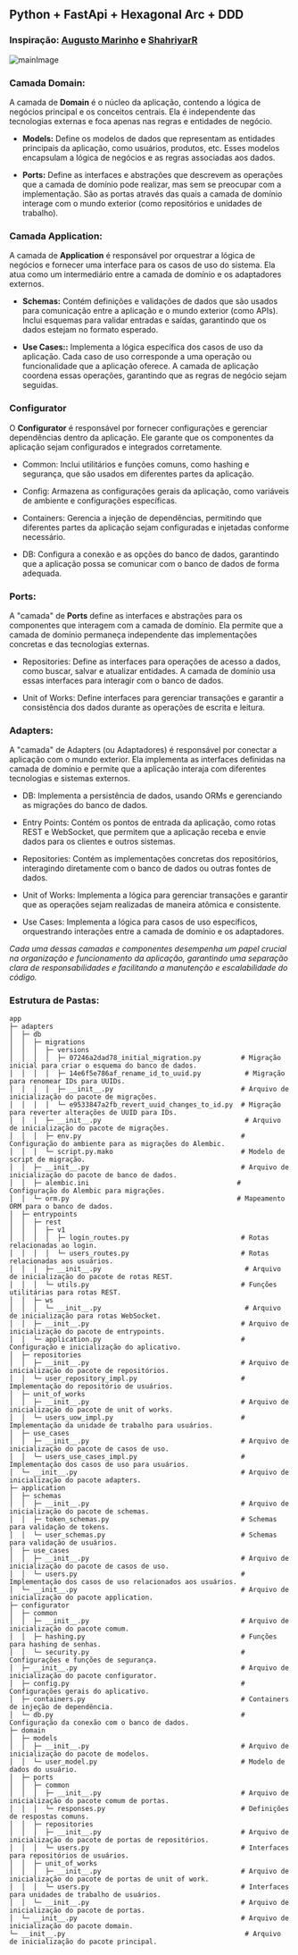 ## Python + FastApi + Hexagonal Arc + DDD

### Inspiração: [Augusto Marinho](https://medium.com/@augustomarinho/arquitetura-hexagonal-no-python-ae08b108ac12) e [ShahriyarR](https://github.com/ShahriyarR/hexagonal-fastapi-jobboard)

![mainImage](image.webp)


### Camada Domain:

A camada de **Domain** é o núcleo da aplicação, contendo a lógica de negócios principal e os conceitos centrais. Ela é independente das tecnologias externas e foca apenas nas regras e entidades de negócio.

- **Models:** Define os modelos de dados que representam as entidades principais da aplicação, como usuários, produtos, etc. Esses modelos encapsulam a lógica de negócios e as regras associadas aos dados.


- **Ports:**  Define as interfaces e abstrações que descrevem as operações que a camada de domínio pode realizar, mas sem se preocupar com a implementação. São as portas através das quais a camada de domínio interage com o mundo exterior (como repositórios e unidades de trabalho).


### Camada Application:
A camada de **Application** é responsável por orquestrar a lógica de negócios e fornecer uma interface para os casos de uso do sistema. Ela atua como um intermediário entre a camada de domínio e os adaptadores externos.

- **Schemas:** Contém definições e validações de dados que são usados para comunicação entre a aplicação e o mundo exterior (como APIs). Inclui esquemas para validar entradas e saídas, garantindo que os dados estejam no formato esperado.


- **Use Cases::**  Implementa a lógica específica dos casos de uso da aplicação. Cada caso de uso corresponde a uma operação ou funcionalidade que a aplicação oferece. A camada de aplicação coordena essas operações, garantindo que as regras de negócio sejam seguidas.

### Configurator

O **Configurator** é responsável por fornecer configurações e gerenciar dependências dentro da aplicação. Ele garante que os componentes da aplicação sejam configurados e integrados corretamente.
 
- Common: Inclui utilitários e funções comuns, como hashing e segurança, que são usados em diferentes partes da aplicação.


- Config: Armazena as configurações gerais da aplicação, como variáveis de ambiente e configurações específicas.


- Containers: Gerencia a injeção de dependências, permitindo que diferentes partes da aplicação sejam configuradas e injetadas conforme necessário.


- DB: Configura a conexão e as opções do banco de dados, garantindo que a aplicação possa se comunicar com o banco de dados de forma adequada.

### Ports:
A "camada" de **Ports** define as interfaces e abstrações para os componentes que interagem com a camada de domínio. Ela permite que a camada de domínio permaneça independente das implementações concretas e das tecnologias externas.

- Repositories: Define as interfaces para operações de acesso a dados, como buscar, salvar e atualizar entidades. A camada de domínio usa essas interfaces para interagir com o banco de dados.


- Unit of Works: Define interfaces para gerenciar transações e garantir a consistência dos dados durante as operações de escrita e leitura.

### Adapters:
A "camada" de Adapters (ou Adaptadores) é responsável por conectar a aplicação com o mundo exterior. Ela implementa as interfaces definidas na camada de domínio e permite que a aplicação interaja com diferentes tecnologias e sistemas externos.

- DB: Implementa a persistência de dados, usando ORMs e gerenciando as migrações do banco de dados.


- Entry Points: Contém os pontos de entrada da aplicação, como rotas REST e WebSocket, que permitem que a aplicação receba e envie dados para os clientes e outros sistemas.


- Repositories: Contém as implementações concretas dos repositórios, interagindo diretamente com o banco de dados ou outras fontes de dados.


- Unit of Works: Implementa a lógica para gerenciar transações e garantir que as operações sejam realizadas de maneira atômica e consistente.


- Use Cases: Implementa a lógica para casos de uso específicos, orquestrando interações entre a camada de domínio e os adaptadores.


_Cada uma dessas camadas e componentes desempenha um papel crucial na organização e funcionamento da aplicação, garantindo uma separação clara de responsabilidades e facilitando a manutenção e escalabilidade do código._ 

### Estrutura de Pastas:

```
app                                                       
├─ adapters                                               
│  ├─ db                                                  
│  │  ├─ migrations                                       
│  │  │  ├─ versions                                      
│  │  │  │  ├─ 07246a2dad78_initial_migration.py          # Migração inicial para criar o esquema do banco de dados.
│  │  │  │  ├─ 14e6f5e786af_rename_id_to_uuid.py           # Migração para renomear IDs para UUIDs.
│  │  │  │  ├─ __init__.py                                # Arquivo de inicialização do pacote de migrações.
│  │  │  │  └─ e9533847a2fb_revert_uuid_changes_to_id.py  # Migração para reverter alterações de UUID para IDs.
│  │  │  ├─ __init__.py                                    # Arquivo de inicialização do pacote de migrações.
│  │  │  ├─ env.py                                        # Configuração do ambiente para as migrações do Alembic.
│  │  │  └─ script.py.mako                                # Modelo de script de migração.
│  │  ├─ __init__.py                                      # Arquivo de inicialização do pacote de banco de dados.
│  │  ├─ alembic.ini                                     # Configuração do Alembic para migrações.
│  │  └─ orm.py                                          # Mapeamento ORM para o banco de dados.
│  ├─ entrypoints                                         
│  │  ├─ rest                                             
│  │  │  ├─ v1                                            
│  │  │  │  ├─ login_routes.py                            # Rotas relacionadas ao login.
│  │  │  │  └─ users_routes.py                            # Rotas relacionadas aos usuários.
│  │  │  ├─ __init__.py                                    # Arquivo de inicialização do pacote de rotas REST.
│  │  │  └─ utils.py                                      # Funções utilitárias para rotas REST.
│  │  ├─ ws                                               
│  │  │  └─ __init__.py                                    # Arquivo de inicialização para rotas WebSocket.
│  │  ├─ __init__.py                                      # Arquivo de inicialização do pacote de entrypoints.
│  │  └─ application.py                                   # Configuração e inicialização do aplicativo.
│  ├─ repositories                                        
│  │  ├─ __init__.py                                      # Arquivo de inicialização do pacote de repositórios.
│  │  └─ user_repository_impl.py                          # Implementação do repositório de usuários.
│  ├─ unit_of_works                                       
│  │  ├─ __init__.py                                      # Arquivo de inicialização do pacote de unit of works.
│  │  └─ users_uow_impl.py                                # Implementação da unidade de trabalho para usuários.
│  ├─ use_cases                                           
│  │  ├─ __init__.py                                      # Arquivo de inicialização do pacote de casos de uso.
│  │  └─ users_use_cases_impl.py                          # Implementação dos casos de uso para usuários.
│  └─ __init__.py                                         # Arquivo de inicialização do pacote adapters.
├─ application                                            
│  ├─ schemas                                             
│  │  ├─ __init__.py                                      # Arquivo de inicialização do pacote de schemas.
│  │  ├─ token_schemas.py                                 # Schemas para validação de tokens.
│  │  └─ user_schemas.py                                  # Schemas para validação de usuários.
│  ├─ use_cases                                           
│  │  ├─ __init__.py                                      # Arquivo de inicialização do pacote de casos de uso.
│  │  └─ users.py                                         # Implementação dos casos de uso relacionados aos usuários.
│  └─ __init__.py                                         # Arquivo de inicialização do pacote application.
├─ configurator                                           
│  ├─ common                                              
│  │  ├─ __init__.py                                      # Arquivo de inicialização do pacote comum.
│  │  ├─ hashing.py                                       # Funções para hashing de senhas.
│  │  └─ security.py                                      # Configurações e funções de segurança.
│  ├─ __init__.py                                         # Arquivo de inicialização do pacote configurator.
│  ├─ config.py                                           # Configurações gerais do aplicativo.
│  ├─ containers.py                                       # Containers de injeção de dependência.
│  └─ db.py                                               # Configuração da conexão com o banco de dados.
├─ domain                                                 
│  ├─ models                                              
│  │  ├─ __init__.py                                      # Arquivo de inicialização do pacote de modelos.
│  │  └─ user_model.py                                    # Modelo de dados do usuário.
│  ├─ ports                                               
│  │  ├─ common                                           
│  │  │  ├─ __init__.py                                   # Arquivo de inicialização do pacote comum de portas.
│  │  │  └─ responses.py                                  # Definições de respostas comuns.
│  │  ├─ repositories                                     
│  │  │  ├─ __init__.py                                   # Arquivo de inicialização do pacote de portas de repositórios.
│  │  │  └─ users.py                                      # Interfaces para repositórios de usuários.
│  │  ├─ unit_of_works                                    
│  │  │  ├─ __init__.py                                   # Arquivo de inicialização do pacote de portas de unit of work.
│  │  │  └─ users.py                                      # Interfaces para unidades de trabalho de usuários.
│  │  └─ __init__.py                                      # Arquivo de inicialização do pacote de portas.
│  └─ __init__.py                                         # Arquivo de inicialização do pacote domain.
└─ __init__.py                                             # Arquivo de inicialização do pacote principal.

```


